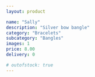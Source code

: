 ```yaml
---
layout: product

name: "Sally"
description: "Silver bow bangle"
category: "Bracelets"
subcategory: "Bangles"
images: 1
price: 8.00
delivery: 0

# outofstock: true
---
```

